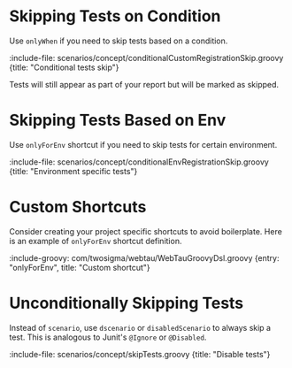 # Skipping Tests on Condition

Use `onlyWhen` if you need to skip tests based on a condition.

:include-file: scenarios/concept/conditionalCustomRegistrationSkip.groovy {title: "Conditional tests skip"}

Tests will still appear as part of your report but will be marked as skipped.

# Skipping Tests Based on Env

Use `onlyForEnv` shortcut if you need to skip tests for certain environment.

:include-file: scenarios/concept/conditionalEnvRegistrationSkip.groovy {title: "Environment specific tests"}

# Custom Shortcuts

Consider creating your project specific shortcuts to avoid boilerplate. 
Here is an example of `onlyForEnv` shortcut definition.

:include-groovy: com/twosigma/webtau/WebTauGroovyDsl.groovy {entry: "onlyForEnv", title: "Custom shortcut"}

# Unconditionally Skipping Tests

Instead of `scenario`, use `dscenario` or `disabledScenario` to always skip a test.  This is analogous to 
Junit's `@Ignore` or `@Disabled`.

:include-file: scenarios/concept/skipTests.groovy {title: "Disable tests"}
